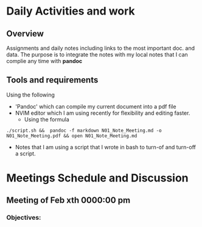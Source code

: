 # Daily Activities and work

## Overview

Assignments and daily notes including links to the most important doc. and data.
The purpose is to integrate the notes with my local notes that I can complie any
time with **pandoc**

## Tools and requirements

Using the following

- 'Pandoc' which can compile my current document into a pdf file
- NVIM editor which I am using recently for flexibility and editing faster.
  - Using the formula

```
./script.sh &&  pandoc -f markdown N01_Note_Meeting.md -o N01_Note_Meeting.pdf && open N01_Note_Meeting.md

```

- Notes that I am using a script that I wrote in bash to turn-of and turn-off a script.

# Meetings Schedule and Discussion

## Meeting of Feb xth 0000:00 pm

### Objectives:
